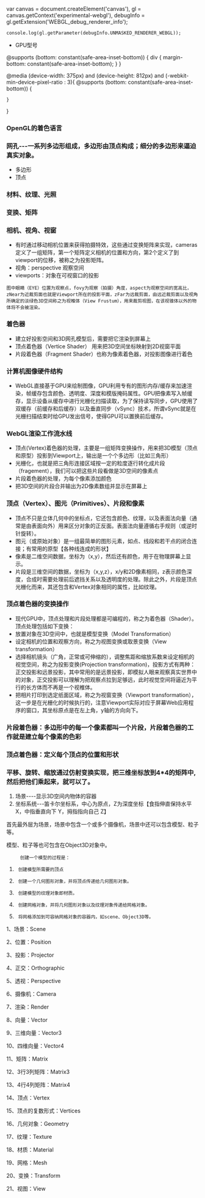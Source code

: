 var canvas = document.createElement('canvas'),
        gl = canvas.getContext('experimental-webgl'),
        debugInfo = gl.getExtension('WEBGL_debug_renderer_info');

    console.log(gl.getParameter(debugInfo.UNMASKED_RENDERER_WEBGL));

+ GPU型号

<meta name="viewport" content="width=device-width,initial-scale=1,minimum-scale=1,maximum-scale=1,user-scalable=no, viewport-fit=cover" />

@supports (bottom: constant(safe-area-inset-bottom)) {
  div {
    margin-bottom: constant(safe-area-inset-bottom);
  }
}

@media (device-width: 375px) and (device-height: 812px) and (-webkit-min-device-pixel-ratio : 3){
    @supports (bottom: constant(safe-area-inset-bottom)) {
        
    }
}

### OpenGL的着色语言


### 网孔---一系列多边形组成，多边形由顶点构成；细分的多边形来逼迫真实对象。

+ 多边形
+ 顶点


### 材料、纹理、光照

### 变换、矩阵


### 相机、视角、视窗
+ 有时通过移动相机位置来获得拍摄特效，这些通过变换矩阵来实现，cameras定义了一组矩阵，第一个矩阵定义相机的位置和方向，第2个定义了到viewport的位移，被称之为投影矩阵。
+ 视角：perspective 观察空间
+ viewports：对象在可视窗口的投影


`图中眼睛（EYE）位置为观察点，fovy为观察（拍摄）角度，aspect为观察空间的宽高比，zNear为近裁剪面也就是Viewport所在的投影平面，zFar为远裁剪面，由远近裁剪面以及视角所确定的淡绿色3D空间称之为视椎体（View Frustum），用来裁剪视图，在该视锥体以外的物体将不会被渲染。`


### 着色器
+ 建立好投影空间和3D网孔模型后，需要把它渲染到屏幕上
+ 顶点着色器（Vertice Shader） 用来把3D空间坐标映射到2D视窗平面
+ 片段着色器（Fragment Shader）也称为像素着色器，对投影图像进行着色


### 计算机图像硬件结构
+ WebGL直接基于GPU来绘制图像，GPU利用专有的图形内存/缓存来加速渲染，帧缓存包含颜色、透明度、深度和模版掩码属性。GPU把像素写入帧缓存，显示设备从缓存中进行光栅化扫描读取，为了保持读写同步，GPU使用了双缓存（前缓存和后缓存）以及垂直同步（vSync）技术，所谓vSync就是在光栅扫描结束时给GPU发出信号，使得GPU可以置换前后缓存。

### WebGL渲染工作流水线
+ 顶点(Vertex)着色器的处理，主要是一组矩阵变换操作，用来把3D模型（顶点和原型）投影到Viewport上，输出是一个个多边形（比如三角形）
+ 光栅化，也就是把三角形连接区域按一定的粒度逐行转化成片段（fragement），我们可以把这些片段看做是3D空间的像素点
+ 片段着色器的处理，为每个像素添加颜色
+ 把3D空间的片段合并输出为2D像素数组并显示在屏幕上

### 顶点（Vertex）、图元（Primitives）、片段和像素
+ 顶点不只是立体几何中的坐标点，它还包含颜色、纹理，以及表面法向量（通常是由表面向外）用来区分对象的正反面。表面法向量遵循右手规则（或逆时针旋转）。
+ 图元（或原始对象）是一组最简单的图形元素，如点、线段和若干点的闭合连接；有常用的原型【各种线连成的形状】
+ 像素是二维空间数据，坐标为（x,y），然后还有颜色，用于在物理屏幕上显示。
+ 片段是三维空间的数据，坐标为（x,y,z），x/y和2D像素相同，z表示颜色深度，合成时需要处理前后遮挡关系以及透明度的处理。除此之外，片段是顶点光栅化而来，其还包含和Vertex对象相同的属性，比如纹理。


### 顶点着色器的变换操作
+ 现代GPU中，顶点处理和片段处理都是可编程的，称之为着色器（Shader）。顶点处理包括如下变换：
+ 放置对象在3D空间中，也就是模型变换（Model Transformation）
+ 设定相机的位置和观察方向，称之为视图变换或取景变换（View transformation）
+ 选择相机镜头（广角，正常或可伸缩的），调整焦距和缩放系数来设定相机的视觉空间，称之为投影变换(Projection transformation)，投影方式有两种：正交投影和远景投影，其中常用的是远景投影，即模拟人眼来观察真实世界中的对象，正交投影可以理解为把观察点拉到足够远，此时视觉空间将逼近为平行的长方体而不再是一个视椎体。
+ 把相片打印到选定纸面区域，称之为视窗变换（Viewport transformation），这一步是在光栅化的时候执行的，注意Viewport实际对应于屏幕Web应用程序的窗口，其坐标原点是在左上角，y轴的方向向下。

### 片段着色器：多边形中的每一个像素都叫一个片段，片段着色器的工作就是建立每个像素的色彩

### 顶点着色器：定义每个顶点的位置和形状

### 平移、旋转、缩放通过仿射变换实现，把三维坐标放到4\*4的矩阵中, 然后把他们乘起来，就可以了。

1. 场景----显示3D空间内物体的容器
2. 坐标系统---笛卡尔坐标系，中心为原点，Z为深度坐标【食指伸直保持水平 X，中指垂直向下  Y，拇指指向自己  Z】

首先最外层为场景，场景中包含一个或多个摄像机，场景中还可以包含模型、粒子等。

模型、粒子等也可包含在Object3D对象中。

         创建一个模型的过程是：

1)      创建模型所需要的顶点

2)      创建一个几何图形对象，并将顶点传递给几何图形对象。

3)      创建模型的纹理对象即材质。

4)      创建网格对象，并将几何图形对象以及纹理对象传递给网格对象。

5)      将网格添加到可容纳网格对象的容器内，如scene、Object3D等。

1、场景：Scene

2、位置：Position

3、投影：Projector

4、正交：Orthographic

5、透视：Perspective

6、摄像机：Camera

7、渲染：Render

8、向量：Vector

9、三维向量：Vector3

10、四维向量：Vector4

11、矩阵：Matrix

12、3行3列矩阵：Matrix3

13、4行4列矩阵：Matrix4

14、顶点：Vertex

15、顶点的复数形式：Vertices

16、几何对象：Geometry

17、纹理：Texture

18、材质：Material

19、网格：Mesh

20、变换：Transform

21、视图：View

